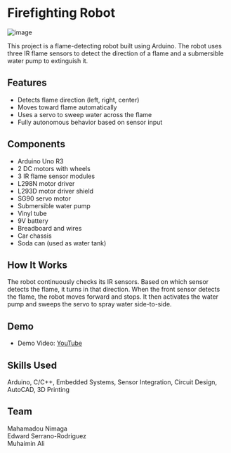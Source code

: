 # Firefighting Robot

![image](https://github.com/user-attachments/assets/2ea07175-4bdd-4875-a418-f43e32ea15e9)


This project is a flame-detecting robot built using Arduino. The robot uses three IR flame sensors to detect the direction of a flame and a submersible water pump to extinguish it.

## Features

- Detects flame direction (left, right, center)
- Moves toward flame automatically
- Uses a servo to sweep water across the flame
- Fully autonomous behavior based on sensor input

## Components

- Arduino Uno R3  
- 2 DC motors with wheels  
- 3 IR flame sensor modules  
- L298N motor driver  
- L293D motor driver shield  
- SG90 servo motor  
- Submersible water pump  
- Vinyl tube  
- 9V battery  
- Breadboard and wires  
- Car chassis  
- Soda can (used as water tank)

## How It Works

The robot continuously checks its IR sensors. Based on which sensor detects the flame, it turns in that direction. When the front sensor detects the flame, the robot moves forward and stops. It then activates the water pump and sweeps the servo to spray water side-to-side.

## Demo

- Demo Video: [YouTube](https://youtube.com/shorts/Bu0i_9VdLD8?feature=share)  

## Skills Used

Arduino, C/C++, Embedded Systems, Sensor Integration, Circuit Design, AutoCAD, 3D Printing

## Team

Mahamadou Nimaga  
Edward Serrano-Rodriguez  
Muhaimin Ali
